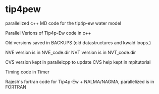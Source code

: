 # tip4pew
parallelized c++ MD code for the tip4p-ew water model


Parallel Verions of Tip4p-Ew code in c++


Old versions saved in BACKUPS
(old datastructures and kwald loops.)

NVE version is in NVE_code.dir
NVT version is in NVT_code.dir


CVS version kept in parallelcpp to update
CVS help kept in mpitutorial


Timing code in Timer

Rajesh's fortran code for Tip4p-Ew + NALMA/NAGMA,
parallelized is in FORTRAN 
